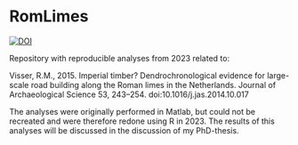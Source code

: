 # RomLimes

[![DOI](https://zenodo.org/badge/DOI/10.5281/zenodo.10160733.svg)](https://doi.org/10.5281/zenodo.10160733)

Repository with reproducible analyses from 2023 related to:

Visser, R.M., 2015. Imperial timber? Dendrochronological evidence for large-scale road building along the Roman limes in the Netherlands. Journal of Archaeological Science 53, 243–254. doi:10.1016/j.jas.2014.10.017

The analyses were originally performed in Matlab, but could not be recreated and were therefore redone using R in 2023. The results of this analyses will be discussed in the discussion of my PhD-thesis.
